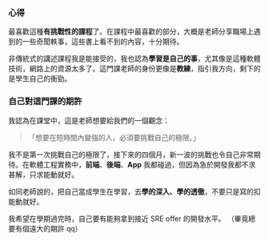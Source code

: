 ### 心得

最喜歡這種**有挑戰性的課程**了。在課程中最喜歡的部分，大概是老師分享職場上遇到的一些奇聞軼事，這些書上看不到的內容，十分期待。

非傳統式的講述課程我是能接受的，我也認為**學習是自己的事**，尤其像是這種軟體技術，網路上的資源太多了。這門課老師的身份更像是**教練**，指引我方向，剩下的是學生自己的衝勁。

### 自己對這門課的期許

我認為在課堂中，這是老師想要給我們的一個觀念：

> 「想要在短時間內變強的人，必須要挑戰自己的極限。」

我不是第一次挑戰自己的極限了，接下來的四個月，新一波的挑戰也令自己非常期待。在軟體工程實務中，**前端**、**後端**、**App** 我都碰過，但因為急於開發我都不求甚解，只求能動就好。

如同老師說的，把自己當成學生在學習，去**學的深入、學的透徹**，不要只是寫的扣能動就好。

我希望在學期過完時，自己要有能夠拿到接近 SRE offer 的開發水平。
（畢竟總要有個遠大的期許 qq）
